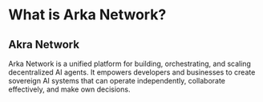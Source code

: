 # What is Arka Network?

## Akra Network

Arka Network is a unified platform for building, orchestrating, and scaling decentralized AI agents. It empowers developers and businesses to create sovereign AI systems that can operate independently, collaborate effectively, and make own decisions.